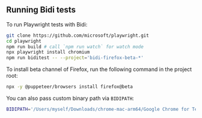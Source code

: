 ## Running Bidi tests

To run Playwright tests with Bidi:

```sh
git clone https://github.com/microsoft/playwright.git
cd playwright
npm run build # call `npm run watch` for watch mode
npx playwright install chromium
npm run biditest -- --project='bidi-firefox-beta-*'
```

To install beta channel of Firefox, run the following command in the project root:
```sh
npx -y @puppeteer/browsers install firefox@beta
```

You can also pass custom binary path via `BIDIPATH`:
```sh
BIDIPATH='/Users/myself/Downloads/chrome-mac-arm64/Google Chrome for Testing.app/Contents/MacOS/Google Chrome for Testing'
```


